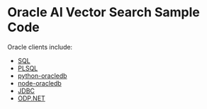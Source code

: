 # Oracle AI Vector Search Sample Code

Oracle clients include:
- [SQL]()
- [PLSQL]()
- [python-oracledb](python-oracledb.md)
- [node-oracledb](node-oracledb.md)
- [JDBC](jdbc.md)
- [ODP.NET](odp_net.md)

